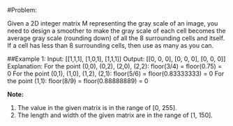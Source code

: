 #Problem:

Given a 2D integer matrix M representing the gray scale of an image, you need to design a smoother to make the gray scale of each cell becomes the average gray scale (rounding down) of all the 8 surrounding cells and itself. If a cell has less than 8 surrounding cells, then use as many as you can.

##Example 1:
	Input:
	[[1,1,1],
	 [1,0,1],
	 [1,1,1]]
	Output:
	[[0, 0, 0],
	 [0, 0, 0],
	 [0, 0, 0]]
	Explanation:
	For the point (0,0), (0,2), (2,0), (2,2): floor(3/4) = floor(0.75) = 0
	For the point (0,1), (1,0), (1,2), (2,1): floor(5/6) = floor(0.83333333) = 0
	For the point (1,1): floor(8/9) = floor(0.88888889) = 0

**Note:**
1. The value in the given matrix is in the range of [0, 255].
2. The length and width of the given matrix are in the range of [1, 150].